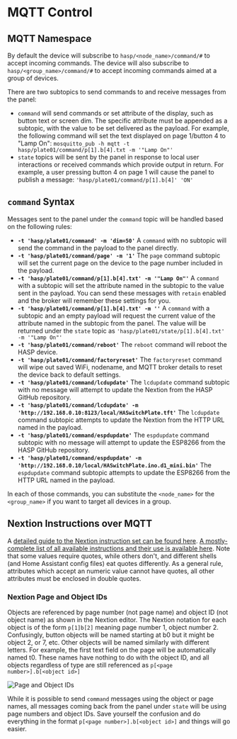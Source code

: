 # MQTT Control

## MQTT Namespace

By default the device will subscribe to `hasp/<node_name>/command/#` to accept incoming commands.
The device will also subscribe to `hasp/<group_name>/command/#` to accept incoming commands aimed at a group of devices.

There are two subtopics to send commands to and receive messages from the panel:

* `command` will send commands or set attribute of the display, such as button text or screen dim. The specific attribute must be appended as a subtopic, with the value to be set delivered as the payload.  For example, the following command will set the text displayed on page 1/button 4 to "Lamp On": `mosquitto_pub -h mqtt -t hasp/plate01/command/p[1].b[4].txt -m '"Lamp On"'`
* `state` topics will be sent by the panel in response to local user interactions or received commands which provide output in return.  For example, a user pressing button 4 on page 1 will cause the panel to publish a message: `'hasp/plate01/command/p[1].b[4]' 'ON'`

## `command` Syntax

Messages sent to the panel under the `command` topic will be handled based on the following rules:

* **`-t 'hasp/plate01/command' -m 'dim=50'`** A `command` with no subtopic will send the command in the payload to the panel directly.
* **`-t 'hasp/plate01/command/page' -m '1'`** The `page` command subtopic will set the current page on the device to the page number included in the payload.
* **`-t 'hasp/plate01/command/p[1].b[4].txt' -m '"Lamp On"'`** A `command` with a subtopic will set the attribute named in the subtopic to the value sent in the payload.  You can send these messages with `retain` enabled and the broker will remember these settings for you.
* **`-t 'hasp/plate01/command/p[1].b[4].txt' -m ''`** A `command` with a subtopic and an empty payload will request the current value of the attribute named in the subtopic from the panel.  The value will be returned under the `state` topic as `'hasp/plate01/state/p[1].b[4].txt' -m '"Lamp On"'`
* **`-t 'hasp/plate01/command/reboot'`** The `reboot` command will reboot the HASP device.
* **`-t 'hasp/plate01/command/factoryreset'`** The `factoryreset` command will wipe out saved WiFi, nodename, and MQTT broker details to reset the device back to default settings.
* **`-t 'hasp/plate01/command/lcdupdate'`** The `lcdupdate` command subtopic with no message will attempt to update the Nextion from the HASP GitHub repository.
* **`-t 'hasp/plate01/command/lcdupdate' -m 'http://192.168.0.10:8123/local/HASwitchPlate.tft'`** The `lcdupdate` command subtopic attempts to update the Nextion from the HTTP URL named in the payload.
* **`-t 'hasp/plate01/command/espdupdate'`** The `espdupdate` command subtopic with no message will attempt to update the ESP8266 from the HASP GitHub repository.
* **`-t 'hasp/plate01/command/espdupdate' -m 'http://192.168.0.10/local/HASwitchPlate.ino.d1_mini.bin'`** The `espdupdate` command subtopic attempts to update the ESP8266 from the HTTP URL named in the payload.

In each of those commands, you can substitute the `<node_name>` for the `<group_name>` if you want to target all devices in a group.

## Nextion Instructions over MQTT

A [detailed guide to the Nextion instruction set can be found here](https://nextion.itead.cc/resources/documents/instruction-set/).  [A mostly-complete list of all available instructions and their use is available here](https://www.itead.cc/wiki/Nextion_Instruction_Set).  Note that some values require quotes, while others don't, and different shells (and Home Assistant config files) eat quotes differently.  As a general rule, attributes which accept an numeric value cannot have quotes, all other attributes must be enclosed in double quotes.

### Nextion Page and Object IDs

Objects are referenced by page number (not page name) and object ID (not object name) as shown in the Nextion editor.  The Nextion notation for each object is of the form `p[1]b[2]` meaning page number 1, object number 2.  Confusingly, button objects will be named starting at b0 but it might be object 2, or 7, etc. Other objects will be named similarly with different letters.  For example, the first text field on the page will be automatically named t0.  These names have nothing to do with the object ID, and all objects regardless of type are still referenced as `p[<page number>].b[<object id>]`

![Page and Object IDs](https://github.com/aderusha/HASwitchPlate/blob/master/Documentation/Images/Nextion_Editor_Page_and_Object_Ids.png?raw=true)

While it is possible to send `command` messages using the object or page names, all messages coming back from the panel under `state` will be using page numbers and object IDs.  Save yourself the confusion and do everything in the format `p[<page number>].b[<object id>]` and things will go easier.
